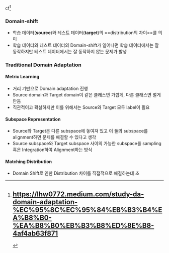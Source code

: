 cf[^0]
### Domain-shift
- 학습 데이터(**source**)와 테스트 데이터(**target**)의 ==distribution의 차이==를 의미
- 학습 데이터와 테스트 데이터의 Domain-shift가 일어나면 학습 데이터에서는 잘 동작하지만 테스트 데이터에서는 잘 동작하지 않는 문제가 발생

### Traditional Domain Adaptation
#### Metric Learning
- 거리 기반으로 Domain adaptation 진행
- Source domain과 Target domain이 같은 클래스면 가깝게, 다른 클래스면 멀게 만듬
- 직관적이고 확실하지만 이를 위해서는 Source와 Target 모두 label이 필요

#### Subspace Representation
- Source와 Target은 다른 subspace에 놓여져 있고 이 둘의 subspace를 alignment하면 문제를 해결할 수 있다고 생각
- Source subspace와 Target subspace 사이의 가능한 subspace를 sampling 혹은 Integration하여 Alignment하는 방식

#### Matching Distribution
- Domain Shift로 인한 Distribution 차이를 직접적으로 해결하는데 초





[^0]: https://lhw0772.medium.com/study-da-domain-adaptation-%EC%95%8C%EC%95%84%EB%B3%B4%EA%B8%B0-%EA%B8%B0%EB%B3%B8%ED%8E%B8-4af4ab63f871
	- 